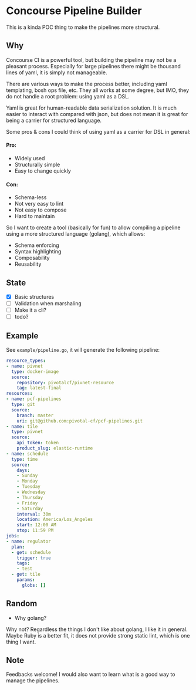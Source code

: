 # Concourse Pipeline Builder

This is a kinda POC thing to make the pipelines more structural.

## Why
Concourse CI is a powerful tool, but building the pipeline may not be a pleasant process.
Especially for large pipelines there might be thousand lines of yaml, it is simply not manageable.

There are various ways to make the process better, including yaml templating, bosh ops file, etc.
They all works at some degree, but IMO, they do not handle a root problem: using yaml as a DSL.

Yaml is great for human-readable data serialization solution. It is much easier to interact with
compared with json, but does not mean it is great for being a carrier for structured language.

Some pros & cons I could think of using yaml as a carrier for DSL in general:

#### Pro:
* Widely used
* Structurally simple
* Easy to change quickly

#### Con:
* Schema-less
* Not very easy to lint
* Not easy to compose
* Hard to maintain

So I want to create a tool (basically for fun) to allow compiling a pipeline
using a more structured language (golang), which allows:
* Schema enforcing
* Syntax highlighting
* Composability
* Reusability

## State
- [x] Basic structures
- [ ] Validation when marshaling
- [ ] Make it a cli?
- [ ] todo?

## Example
See `example/pipeline.go`, it will generate the following pipeline:
```yaml
resource_types:
- name: pivnet
  type: docker-image
  source:
    repository: pivotalcf/pivnet-resource
    tag: latest-final
resources:
- name: pcf-pipelines
  type: git
  source:
    branch: master
    uri: git@github.com:pivotal-cf/pcf-pipelines.git
- name: tile
  type: pivnet
  source:
    api_token: token
    product_slug: elastic-runtime
- name: schedule
  type: time
  source:
    days:
    - Sunday
    - Monday
    - Tuesday
    - Wednesday
    - Thursday
    - Friday
    - Saturday
    interval: 30m
    location: America/Los_Angeles
    start: 12:00 AM
    stop: 11:59 PM
jobs:
- name: regulator
  plan:
  - get: schedule
    trigger: true
    tags:
    - test
  - get: tile
    params:
      globs: []
```

## Random
* Why golang?

Why not? Regardless the things I don't like about golang, I like it in general. Maybe Ruby is a better fit,
it does not provide strong static lint, which is one thing I want.

<!--* A language for Concourse only (like HCL)?-->

<!--Too much work.-->


## Note

Feedbacks welcome! I would also want to learn what is a good way to manage the pipelines.

